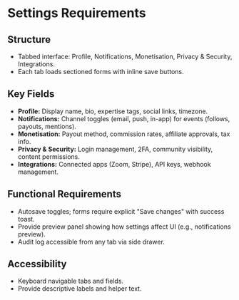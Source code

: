 # Settings Requirements

## Structure
- Tabbed interface: Profile, Notifications, Monetisation, Privacy & Security, Integrations.
- Each tab loads sectioned forms with inline save buttons.

## Key Fields
- **Profile:** Display name, bio, expertise tags, social links, timezone.
- **Notifications:** Channel toggles (email, push, in-app) for events (follows, payouts, mentions).
- **Monetisation:** Payout method, commission rates, affiliate approvals, tax info.
- **Privacy & Security:** Login management, 2FA, community visibility, content permissions.
- **Integrations:** Connected apps (Zoom, Stripe), API keys, webhook management.

## Functional Requirements
- Autosave toggles; forms require explicit "Save changes" with success toast.
- Provide preview panel showing how settings affect UI (e.g., notifications preview).
- Audit log accessible from any tab via side drawer.

## Accessibility
- Keyboard navigable tabs and fields.
- Provide descriptive labels and helper text.
